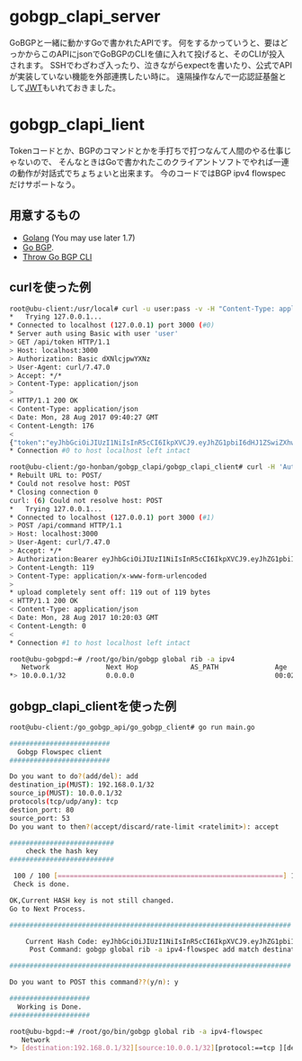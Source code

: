 # gobgp_clapi_server
GoBGPと一緒に動かすGoで書かれたAPIです。
何をするかっていうと、要はどっかからこのAPIにjsonでGoBGPのCLIを値に入れて投げると、そのCLIが投入されます。
SSHでわざわざ入ったり、泣きながらexpectを書いたり、公式でAPIが実装していない機能を外部連携したい時に。
遠隔操作なんで一応認証基盤として[JWT](https://jwt.io/)もいれておきました。

# gobgp_clapi_lient
Tokenコードとか、BGPのコマンドとかを手打ちで打つなんて人間のやる仕事じゃないので、
そんなときはGoで書かれたこのクライアントソフトでやれば一連の動作が対話式でちょちょいと出来ます。
今のコードではBGP ipv4 flowspecだけサポートなう。

## 用意するもの
- [Golang](https://golang.org/) (You may use later 1.7)
- [Go BGP](https://github.com/osrg/gobgp/releases/latest).
- [Throw Go BGP CLI](https://github.com/osrg/gobgp/blob/master/docs/sources/cli-command-syntax.md)

## curlを使った例

```bash
root@ubu-client:/usr/local# curl -u user:pass -v -H "Content-Type: application/json"  http://localhost:3000/api/token
*   Trying 127.0.0.1...
* Connected to localhost (127.0.0.1) port 3000 (#0)
* Server auth using Basic with user 'user'
> GET /api/token HTTP/1.1
> Host: localhost:3000
> Authorization: Basic dXNlcjpwYXNz
> User-Agent: curl/7.47.0
> Accept: */*
> Content-Type: application/json
> 
< HTTP/1.1 200 OK
< Content-Type: application/json
< Date: Mon, 28 Aug 2017 09:40:27 GMT
< Content-Length: 176
< 
{"token":"eyJhbGciOiJIUzI1NiIsInR5cCI6IkpXVCJ9.eyJhZG1pbiI6dHJ1ZSwiZXhwIjoxNTA0MTcyNDI3LCJuYW1lIjoibnlhIGhva2UifQ.791PWt8-uO2s3Wq_DyjoB3Ju8bIiQZod8MiJzaNitIQ", "expired":"72"}
* Connection #0 to host localhost left intact

root@ubu-client:/go-honban/gobgp_clapi/gobgp_clapi_client# curl -H 'Authorization:Bearer eyJhbGciOiJIUzI1NiIsInR5cCI6IkpXVCJ9.eyJhZG1pbiI6dHJ1ZSwiZXhwIjoxNTA0MTc0NTM3LCJuYW1lIjoibnlhIGhva2UifQ.TkePeQFBlZUjJwtAIrBuURqlK2fLr3RhhIu5YAPKD5g' -v  POST -d '{"command":"/root/go/bin/gobgp global rib add -a ipv4 10.0.0.1/32 community 100:100 med 10 origin igp local-pref 2000"}' http://localhost:3000/api/command
* Rebuilt URL to: POST/
* Could not resolve host: POST
* Closing connection 0
curl: (6) Could not resolve host: POST
*   Trying 127.0.0.1...
* Connected to localhost (127.0.0.1) port 3000 (#1)
> POST /api/command HTTP/1.1
> Host: localhost:3000
> User-Agent: curl/7.47.0
> Accept: */*
> Authorization:Bearer eyJhbGciOiJIUzI1NiIsInR5cCI6IkpXVCJ9.eyJhZG1pbiI6dHJ1ZSwiZXhwIjoxNTA0MTc0NTM3LCJuYW1lIjoibnlhIGhva2UifQ.TkePeQFBlZUjJwtAIrBuURqlK2fLr3RhhIu5YAPKD5g
> Content-Length: 119
> Content-Type: application/x-www-form-urlencoded
> 
* upload completely sent off: 119 out of 119 bytes
< HTTP/1.1 200 OK
< Content-Type: application/json
< Date: Mon, 28 Aug 2017 10:20:03 GMT
< Content-Length: 0
< 
* Connection #1 to host localhost left intact
```
```bash
root@ubu-gobgpd:~# /root/go/bin/gobgp global rib -a ipv4
   Network              Next Hop             AS_PATH              Age        Attrs
*> 10.0.0.1/32          0.0.0.0                                   00:02:01   [{Origin: i} {Med: 10} {LocalPref: 2000} {Communities: 100:100}]
```
## gobgp_clapi_clientを使った例

```bash
root@ubu-client:/go_gobgp_api/go_gobgp_client# go run main.go 

#########################
  Gobgp Flowspec client
#########################

Do you want to do?(add/del): add
destination_ip(MUST): 192.168.0.1/32
source_ip(MUST): 10.0.0.1/32
protocols(tcp/udp/any): tcp
destion_port: 80
source_port: 53
Do you want to then?(accept/discard/rate-limit <ratelimit>): accept

##########################
    check the hash key
##########################

 100 / 100 [========================================================] 100.00% 1s
 Check is done.

OK,Current HASH key is not still changed.
Go to Next Process.

######################################################################

    Current Hash Code: eyJhbGciOiJIUzI1NiIsInR5cCI6IkpXVCJ9.eyJhZG1pbiI6dHJ1ZSwibmFtZSI6IkFkbyBLdWtpYyJ9.qsKN2OIk6AW4O4PMgLjyeBYx0BCG7Iopvei-fNuUivo
	 Post Command: gobgp global rib -a ipv4-flowspec add match destination 192.168.0.1/32 source 10.0.0.1/32 protocol tcp  destination-port =='80'  source-port =='53'  then accept

######################################################################

Do you want to POST this command??(y/n): y

####################
  Working is Done.
####################

```

```bash
root@ubu-bgpd:~# /root/go/bin/gobgp global rib -a ipv4-flowspec
   Network                                                                                                      Next Hop             AS_PATH              Age        Attrs
*> [destination:192.168.0.1/32][source:10.0.0.1/32][protocol:==tcp ][destination-port: ==80][source-port: ==53] fictitious                                00:02:07   [{Origin: ?}]
```
